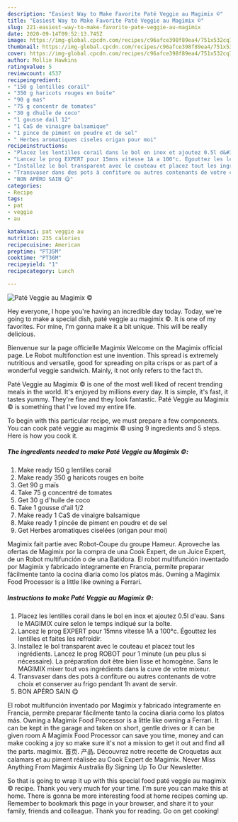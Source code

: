 ```yaml
---
description: "Easiest Way to Make Favorite Paté Veggie au Magimix ©️"
title: "Easiest Way to Make Favorite Paté Veggie au Magimix ©️"
slug: 221-easiest-way-to-make-favorite-pate-veggie-au-magimix
date: 2020-09-14T09:52:13.745Z
image: https://img-global.cpcdn.com/recipes/c96afce398f89ea4/751x532cq70/pate-veggie-au-magimix-️-photo-principale-de-la-recette.jpg
thumbnail: https://img-global.cpcdn.com/recipes/c96afce398f89ea4/751x532cq70/pate-veggie-au-magimix-️-photo-principale-de-la-recette.jpg
cover: https://img-global.cpcdn.com/recipes/c96afce398f89ea4/751x532cq70/pate-veggie-au-magimix-️-photo-principale-de-la-recette.jpg
author: Mollie Hawkins
ratingvalue: 5
reviewcount: 4537
recipeingredient:
- "150 g lentilles corail"
- "350 g haricots rouges en boite"
- "90 g mas"
- "75 g concentr de tomates"
- "30 g dhuile de coco"
- "1 gousse dail 12"
- "1 CaS de vinaigre balsamique"
- "1 pince de piment en poudre et de sel"
- " Herbes aromatiques ciseles origan pour moi"
recipeinstructions:
- "Placez les lentilles corail dans le bol en inox et ajoutez 0.5l d&#39;eau. Sans le MAGIMIX cuire selon le temps indiqué sur la boîte."
- "Lancez le prog EXPERT pour 15mns vitesse 1A a 100°c. Égouttez les lentilles et faites les refroidir."
- "Installez le bol transparent avec le couteau et placez tout les ingrédients. Lancez le prog ROBOT pour 1 minute (un peu plus si nécessaire). La préparation doit être bien lisse et homogène. Sans le MAGIMIX mixer tout vos ingrédients dans la cuve de votre mixeur."
- "Transvaser dans des pots à confiture ou autres contenants de votre choix et conserver au frigo pendant 1h avant de servir."
- "BON APÉRO SAIN 😋"
categories:
- Recipe
tags:
- pat
- veggie
- au

katakunci: pat veggie au 
nutrition: 235 calories
recipecuisine: American
preptime: "PT35M"
cooktime: "PT36M"
recipeyield: "1"
recipecategory: Lunch

---
```



![Paté Veggie au Magimix ©️](https://img-global.cpcdn.com/recipes/c96afce398f89ea4/751x532cq70/pate-veggie-au-magimix-️-photo-principale-de-la-recette.jpg)

Hey everyone, I hope you're having an incredible day today. Today, we're going to make a special dish, paté veggie au magimix ©️. It is one of my favorites. For mine, I'm gonna make it a bit unique. This will be really delicious.

Bienvenue sur la page officielle Magimix Welcome on the Magimix official page. Le Robot multifonction est une invention. This spread is extremely nutritious and versatile, good for spreading on pita crisps or as part of a wonderful veggie sandwich. Mainly, it not only refers to the fact th.

Paté Veggie au Magimix ©️ is one of the most well liked of recent trending meals in the world. It's enjoyed by millions every day. It is simple, it's fast, it tastes yummy. They're fine and they look fantastic. Paté Veggie au Magimix ©️ is something that I've loved my entire life.


To begin with this particular recipe, we must prepare a few components. You can cook paté veggie au magimix ©️ using 9 ingredients and 5 steps. Here is how you cook it.

<!--inarticleads1-->

##### The ingredients needed to make Paté Veggie au Magimix ©️:

1. Make ready 150 g lentilles corail
1. Make ready 350 g haricots rouges en boite
1. Get 90 g maïs
1. Take 75 g concentré de tomates
1. Get 30 g d&#39;huile de coco
1. Take 1 gousse d&#39;ail 1/2
1. Make ready 1 CaS de vinaigre balsamique
1. Make ready 1 pincée de piment en poudre et de sel
1. Get  Herbes aromatiques ciselées (origan pour moi)


Magimix fait partie avec Robot-Coupe du groupe Hameur. Aproveche las ofertas de Magimix por la compra de una Cook Expert, de un Juice Expert, de un Robot multifunción o de una Batidora. El robot multifunción inventado por Magimix y fabricado íntegramente en Francia, permite preparar fácilmente tanto la cocina diaria como los platos más. Owning a Magimix Food Processor is a little like owning a Ferrari. 

<!--inarticleads2-->

##### Instructions to make Paté Veggie au Magimix ©️:

1. Placez les lentilles corail dans le bol en inox et ajoutez 0.5l d&#39;eau. Sans le MAGIMIX cuire selon le temps indiqué sur la boîte.
1. Lancez le prog EXPERT pour 15mns vitesse 1A a 100°c. Égouttez les lentilles et faites les refroidir.
1. Installez le bol transparent avec le couteau et placez tout les ingrédients. Lancez le prog ROBOT pour 1 minute (un peu plus si nécessaire). La préparation doit être bien lisse et homogène. Sans le MAGIMIX mixer tout vos ingrédients dans la cuve de votre mixeur.
1. Transvaser dans des pots à confiture ou autres contenants de votre choix et conserver au frigo pendant 1h avant de servir.
1. BON APÉRO SAIN 😋


El robot multifunción inventado por Magimix y fabricado íntegramente en Francia, permite preparar fácilmente tanto la cocina diaria como los platos más. Owning a Magimix Food Processor is a little like owning a Ferrari. It can be kept in the garage and taken on short, gentle drives or it can be given room A Magimix Food Processor can save you time, money and can make cooking a joy so make sure it&#39;s not a mission to get it out and find all the parts. magimix. 首页. 产品. Découvrez notre recette de Croquetas aux calamars et au piment réalisée au Cook Expert de Magimix. Never Miss Anything From Magimix Australia By Signing Up To Our Newsletter. 

So that is going to wrap it up with this special food paté veggie au magimix ©️ recipe. Thank you very much for your time. I'm sure you can make this at home. There is gonna be more interesting food at home recipes coming up. Remember to bookmark this page in your browser, and share it to your family, friends and colleague. Thank you for reading. Go on get cooking!
